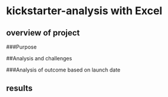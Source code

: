 # kickstarter-analysis with Excel

## overview of project 

###Purpose

##Analysis  and challenges


###Analysis of outcome based on launch date 

## results 


